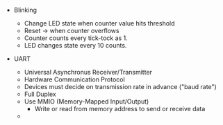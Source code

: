 - Blinking
  - Change LED state when counter value hits threshold
  - Reset -> when counter overflows
  - Counter counts every tick-tock as 1.
  - LED changes state every 10 counts.

- UART
  - Universal Asynchronus Receiver/Transmitter
  - Hardware Communication Protocol
  - Devices must decide on transmission rate in advance ("baud rate")
  - Full Duplex
  - Use MMIO (Memory-Mapped Input/Output)
    - Write or read from memory address to send or receive data
  - 